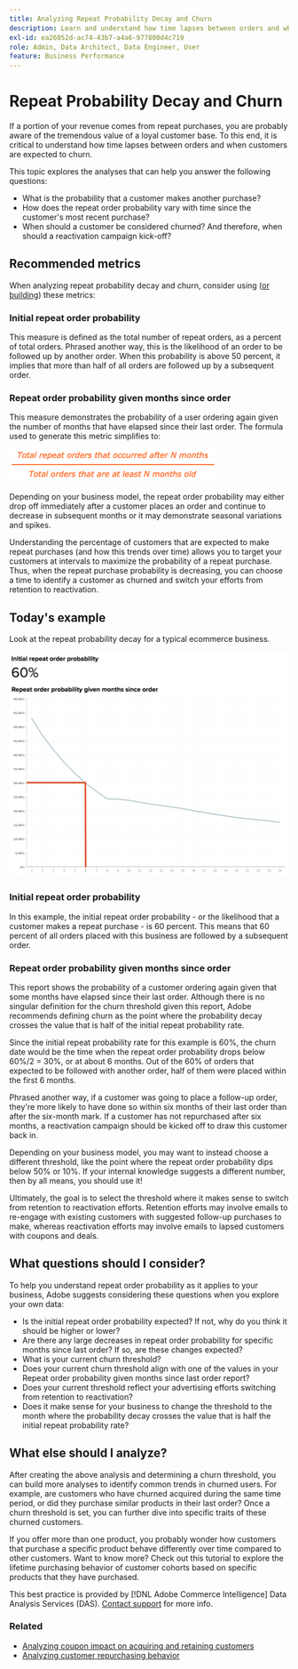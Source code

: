 ```yaml
---
title: Analyzing Repeat Probability Decay and Churn
description: Learn and understand how time lapses between orders and when customers are expected to churn.
exl-id: ea26052d-ac74-43b7-a4a6-977800d4c719
role: Admin, Data Architect, Data Engineer, User
feature: Business Performance
---
```

# Repeat Probability Decay and Churn

If a portion of your revenue comes from repeat purchases, you are probably aware of the tremendous value of a loyal customer base. To this end, it is critical to understand how time lapses between orders and when customers are expected to churn.

This topic explores the analyses that can help you answer the following questions:

* What is the probability that a customer makes another purchase?
* How does the repeat order probability vary with time since the customer's most recent purchase?
* When should a customer be considered churned? And therefore, when should a reactivation campaign kick-off?

## Recommended metrics

When analyzing repeat probability decay and churn, consider using ([or building](../../data-user/reports/ess-manage-data-metrics.md)) these metrics:

### Initial repeat order probability

This measure is defined as the total number of repeat orders, as a percent of total orders. Phrased another way, this is the likelihood of an order to be followed up by another order. When this probability is above 50 percent, it implies that more than half of all orders are followed up by a subsequent order.

### Repeat order probability given months since order

This measure demonstrates the probability of a user ordering again given the number of months that have elapsed since their last order. The formula used to generate this metric simplifies to:

![Repeat probability formula](../../assets/Repeat_probability_formula.png)

Depending on your business model, the repeat order probability may either drop off immediately after a customer places an order and continue to decrease in subsequent months or it may demonstrate seasonal variations and spikes.

Understanding the percentage of customers that are expected to make repeat purchases (and how this trends over time) allows you to target your customers at intervals to maximize the probability of a repeat purchase. Thus, when the repeat purchase probability is decreasing, you can choose a time to identify a customer as churned and switch your efforts from retention to reactivation.

## Today's example

Look at the repeat probability decay for a typical ecommerce business.

![Initial repeat order probability repeat order probability given months since order.](../../assets/Order_probability_reports.png)

### Initial repeat order probability

In this example, the initial repeat order probability - or the likelihood that a customer makes a repeat purchase - is 60 percent. This means that 60 percent of all orders placed with this business are followed by a subsequent order.

### Repeat order probability given months since order

This report shows the probability of a customer ordering again given that some months have elapsed since their last order. Although there is no singular definition for the churn threshold given this report, Adobe recommends defining churn as the point where the probability decay crosses the value that is half of the initial repeat probability rate.

Since the initial repeat probability rate for this example is 60%, the churn date would be the time when the repeat order probability drops below 60%/2 = 30%, or at about 6 months. Out of the 60% of orders that expected to be followed with another order, half of them were placed within the first 6 months.

Phrased another way, if a customer was going to place a follow-up order, they're more likely to have done so within six months of their last order than after the six-month mark. If a customer has not repurchased after six months, a reactivation campaign should be kicked off to draw this customer back in.

Depending on your business model, you may want to instead choose a different threshold, like the point where the repeat order probability dips below 50% or 10%. If your internal knowledge suggests a different number, then by all means, you should use it!

Ultimately, the goal is to select the threshold where it makes sense to switch from retention to reactivation efforts. Retention efforts may involve emails to re-engage with existing customers with suggested follow-up purchases to make, whereas reactivation efforts may involve emails to lapsed customers with coupons and deals.

## What questions should I consider?

To help you understand repeat order probability as it applies to your business, Adobe suggests considering these questions when you explore your own data:

* Is the initial repeat order probability expected? If not, why do you think it should be higher or lower?
* Are there any large decreases in repeat order probability for specific months since last order? If so, are these changes expected?
* What is your current churn threshold?
* Does your current churn threshold align with one of the values in your Repeat order probability given months since last order report?
* Does your current threshold reflect your advertising efforts switching from retention to reactivation?
* Does it make sense for your business to change the threshold to the month where the probability decay crosses the value that is half the initial repeat probability rate?

## What else should I analyze?

After creating the above analysis and determining a churn threshold, you can build more analyses to identify common trends in churned users. For example, are customers who have churned acquired during the same time period, or did they purchase similar products in their last order? Once a churn threshold is set, you can further dive into specific traits of these churned customers.

If you offer more than one product, you probably wonder how customers that purchase a specific product behave differently over time compared to other customers. Want to know more? Check out this tutorial to explore the lifetime purchasing behavior of customer cohorts based on specific products that they have purchased.

This best practice is provided by [!DNL Adobe Commerce Intelligence] Data Analysis Services (DAS). [Contact support](https://experienceleague.adobe.com/docs/commerce-knowledge-base/kb/troubleshooting/miscellaneous/mbi-service-policies.html) for more info.

### Related

* [Analyzing coupon impact on acquiring and retaining customers](../analysis/coupon-impact.md)
* [Analyzing customer repurchasing behavior](../analysis/repurchase-behavior.md)

